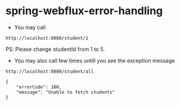 # spring-webflux-error-handling

- You may call 

```
http://localhost:8080/student/1
```

PS: Please change studentId from 1 to 5.

- You may also call few times untill you see the exception message

```
http://localhost:8080/student/all
```

```
{
    "errorCode": 100,
    "message": "Unable to fetch students"
}
```